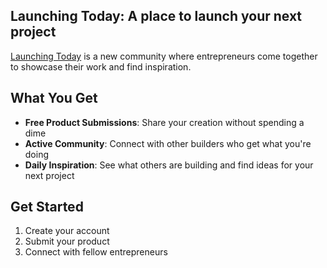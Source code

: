 ## Launching Today: A place to launch your next project

[Launching Today](https://www.launching.today/) is a new community where entrepreneurs come together to showcase their work and find inspiration.

## What You Get

- **Free Product Submissions**: Share your creation without spending a dime
- **Active Community**: Connect with other builders who get what you're doing
- **Daily Inspiration**: See what others are building and find ideas for your next project

## Get Started

1. Create your account
2. Submit your product
3. Connect with fellow entrepreneurs
